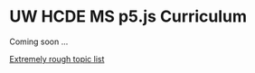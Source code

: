 # UW HCDE MS p5.js Curriculum

Coming soon ...

[Extremely rough topic list](../blob/master/TopicList.md)
